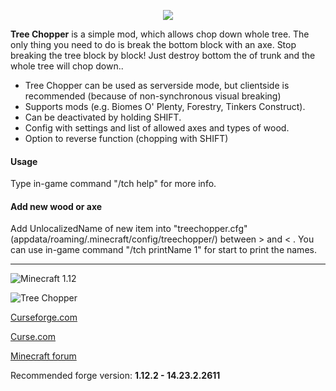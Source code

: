 <p align="center"><img src="http://i.imgur.com/WZrd5Ze.png"></p>

**Tree Chopper** is a simple mod, which allows chop down whole tree. The only thing you need to do is break the bottom block with an axe. Stop breaking the tree block by block! Just destroy bottom the of trunk and the whole tree will chop down..

*   Tree Chopper can be used as serverside mode, but clientside is recommended (because of non-synchronous visual breaking)
*   Supports mods (e.g. Biomes O' Plenty, Forestry, Tinkers Construct).
*   Can be deactivated by holding SHIFT.
*   Config with settings and list of allowed axes and types of wood.
*   Option to reverse function (chopping with SHIFT)

#### Usage
Type in-game command "/tch help" for more info.

#### Add new wood or axe
Add UnlocalizedName of new item into "treechopper.cfg" (appdata/roaming/.minecraft/config/treechopper/) between > and < . You can use in-game command "/tch printName 1" for start to print the names.

---
![Minecraft 1.12](http://cf.way2muchnoise.eu/versions/250241.svg "Supported versions")

![Tree Chopper](http://cf.way2muchnoise.eu/full_250241_downloads.svg "Tree Chopper")

[Curseforge.com](https://minecraft.curseforge.com/projects/tree-chopper)

[Curse.com](https://mods.curse.com/mc-mods/minecraft/250241-tree-chopper)

[Minecraft forum](https://goo.gl/nyvWUE)

Recommended forge version: **1.12.2 - 14.23.2.2611**